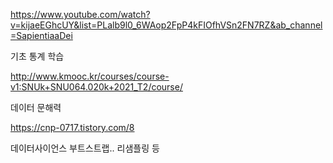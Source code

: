 https://www.youtube.com/watch?v=kijaeEGhcUY&list=PLalb9l0_6WAop2FpP4kFIOfhVSn2FN7RZ&ab_channel=SapientiaaDei

기초 통계 학습


http://www.kmooc.kr/courses/course-v1:SNUk+SNU064.020k+2021_T2/course/

데이터 문해력


https://cnp-0717.tistory.com/8

데이터사이언스 부트스트랩.. 리샘플링 등
